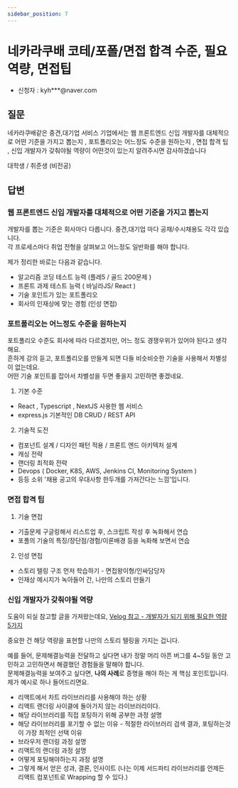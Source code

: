 ```yaml
---
sidebar_position: 7
---
```


# 네카라쿠배 코테/포폴/면접 합격 수준, 필요역량, 면접팁 

<head>
  <meta name="keywords" content="신입 개발자를기준, 포트폴리오 수준, 개발자 면접 합격 팁"/>
</head>


- 신청자 : kyh***@naver.com

## 질문  
네카라쿠배같은 중견,대기업 서비스 기업에서는 웹 프론트엔드 신입 개발자를 대체적으로 어떤 기준을 가지고 뽑는지 , 포트폴리오는 어느정도 수준을 원하는지 , 면접 합격 팁 , 신입 개발자가 갖춰야될 역량이 어떤것이 있는지 알려주시면 감사하겠습니다

대학생 / 취준생 (비전공)

## 답변


### 웹 프론트엔드 신입 개발자를 대체적으로 어떤 기준을 가지고 뽑는지 

개발자를 뽑는 기준은 회사마다 다릅니다. 중견,대기업 마다 공채/수시채용도 각각 있습니다.  
각 프로세스마다 취업 전형을 살펴보고 어느정도 일반화를 해야 합니다.  

제가 정리한 바로는 다음과 같습니다.  
- 알고리즘 코딩 테스트 능력 (플레5 / 골드 200문제 )  
- 프론트 과제 테스트 능력 ( 바닐라JS/ React )  
- 기술 포인트가 있는 포트폴리오  
- 회사의 인재상에 맞는 경험 (인성 면접)  


### 포트폴리오는 어느정도 수준을 원하는지

포트폴리오 수준도 회사에 따라 다르겠지만, 어느 정도 경쟁우위가 있어야 된다고 생각해요.  
흔하게 강의 듣고, 포트폴리오를 만들게 되면 다들 비슷비슷한 기술을 사용해서 차별성이 없는데요.   
어떤 기술 포인트를 잡아서 차별성을 두면 좋을지 고민하면 좋겠네요.  

1. 기본 수준
- React , Typescript , NextJS 사용한 웹 서비스  
- express.js 기본적인 DB CRUD / REST API

2. 기술적 도전  
- 컴포넌트 설계 / 디자인 패턴 적용 / 프론트 엔드 아키텍처 설계  
- 캐싱 전략  
- 랜더링 최적화 전략  
- Devops ( Docker, K8S, AWS, Jenkins CI, Monitoring System )
- 등등 소위 '채용 공고의 우대사항 한두개를 가져간다는 느낌'입니다.

### 면접 합격 팁 

1. 기술 면접

- 기출문제 구글링해서 리스트업 후, 스크립트 작성 후 녹화해서 연습
- 포폴의 기술의 특징/장단점/경험/이론배경 등을 녹화해 보면서 연습

2. 인성 면접

- 스토리 텔링 구조 먼저 학습하기 - 면접왕이형/인싸담당자  
- 인재상 메시지가 녹아들어 간, 나만의 스토리 만들기  

### 신입 개발자가 갖춰야될 역량

도움이 되실 참고할 글을 가져왔는데요, 
[Velog 참고 - 개발자가 되기 위해 필요한 역량 5가지](https://velog.io/@academey/%EA%B0%9C%EB%B0%9C%EC%9E%90%EB%A1%9C-%EC%B7%A8%EC%97%85%ED%95%98%EA%B8%B0-%EC%9C%84%ED%95%B4-%ED%95%84%EC%9A%94%ED%95%9C-%EC%97%AD%EB%9F%89-5%EA%B0%80%EC%A7%80#-03-%ED%95%99%EC%8A%B5%EB%8A%A5%EB%A0%A5)

중요한 건 해당 역량을 표현할 나만의 스토리 텔링을 가지는 겁니다.  

예를 들어, 문제해결능력을 전달하고 싶다면 내가 정말 머리 아픈 버그를 4~5일 동안 고민하고 고민하면서 해결했던 경험들을 말해야 합니다.  
문제해결능력을 보여주고 싶다면, **나의 사례**로 증명을 해야 하는 게 핵심 포인트입니다.
제가 예시로 하나 들어드리면요.  
- 리액트에서 차트 라이브러리를 사용해야 하는 상황  
- 리액트 랜더링 사이클에 돌아가지 않는 라이브러리이다.  
- 해당 라이브러리를 직접 포팅하기 위해 공부한 과정 설명
- 해당 라이브러리를 포기할 수 없는 이유 - 적절한 라이브러리 검색 결과, 포팅하는것이 가장 최적인 선택 이유
- 브라우저 랜더링 과정 설명
- 리액트의 랜더링 과정 설명
- 어떻게 포팅해야하는지 과정 설명  
- 그렇게 해서 얻은 성과, 결론, 인사이트 (나는 이제 서드파티 라이브러리를 언제든 리액트 컴포넌트로 Wrapping 할 수 있다.)
